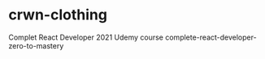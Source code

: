 # crwn-clothing
Complet React Developer 2021
Udemy course
complete-react-developer-zero-to-mastery 
